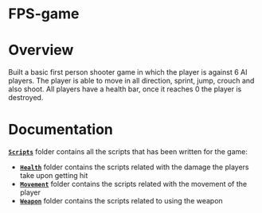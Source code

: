 # FPS-game
# Overview
Built a basic first person shooter game in which the player is against 6 AI players. The player is able to move in all direction, sprint, jump, crouch and also shoot. All players have a health bar, once it reaches 0 the player is destroyed.  
# Documentation

[**`Scripts`**](Scripts) folder contains all the scripts that has been written for the game:  
 - [**`Health`**](Scripts/Health) folder contains the scripts related with the damage the players take upon getting hit
 - [**`Movement`**](Scripts\Movement) folder contains the scripts related with the movement of the player
 - [**`Weapon`**](Scripts\Weapon) folder contains the scripts related to using the weapon
 
